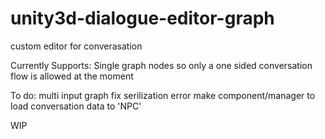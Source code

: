 # unity3d-dialogue-editor-graph
custom editor for converasation

Currently Supports:
Single graph nodes so only a one sided conversation flow is allowed at the moment

To do:
multi input graph 
fix serilization error
make component/manager to load conversation data to 'NPC'


WIP
